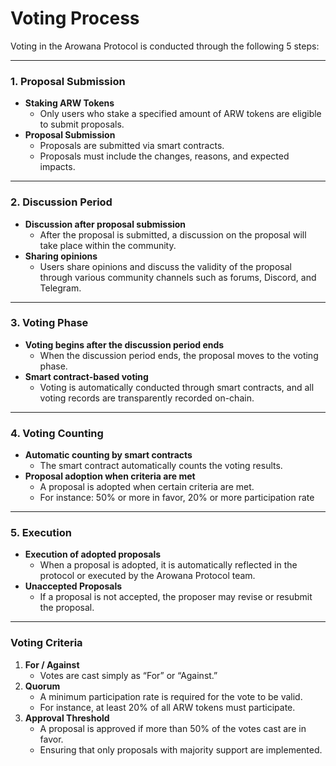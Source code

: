 # Voting Process

Voting in the Arowana Protocol is conducted through the following 5 steps:

***

### 1. Proposal Submission

* **Staking ARW Tokens**
  * Only users who stake a specified amount of ARW tokens are eligible to submit    &#x20;proposals.
* **Proposal Submission**
  * Proposals are submitted via smart contracts.
  * Proposals must include the changes, reasons, and expected impacts.

***

### 2. Discussion Period

* **Discussion after proposal submission**
  * After the proposal is submitted, a discussion on the proposal will take place within the community.
* **Sharing opinions**
  * Users share opinions and discuss the validity of the proposal through various community channels such as forums, Discord, and Telegram.

***

### 3. Voting Phase

* **Voting begins after the discussion period ends**
  * When the discussion period ends, the proposal moves to the voting phase.
* **Smart contract-based voting**
  * Voting is automatically conducted through smart contracts, and all voting records are transparently recorded on-chain.

***

### 4. Voting Counting

* **Automatic counting by smart contracts**
  * The smart contract automatically counts the voting results.
* **Proposal adoption when criteria are met**
  * A proposal is adopted when certain criteria are met.&#x20;
  * For instance: 50% or more in favor, 20% or more participation rate

***

### 5. Execution

* **Execution of adopted proposals**
  * When a proposal is adopted, it is automatically reflected in the protocol or executed by the Arowana Protocol team.
* **Unaccepted Proposals**
  * If a proposal is not accepted, the proposer may revise or resubmit the proposal.

***

### **Voting Criteria**

1. **For / Against**
   * Votes are cast simply as “For” or “Against.”
2. **Quorum**
   * A minimum participation rate is required for the vote to be valid.
   * For instance,     &#x20;at least 20% of all ARW tokens must participate.
3. **Approval Threshold**
   * A proposal is approved if more than 50% of the votes cast are in     &#x20;favor.
   * Ensuring that only proposals with majority support are implemented.
